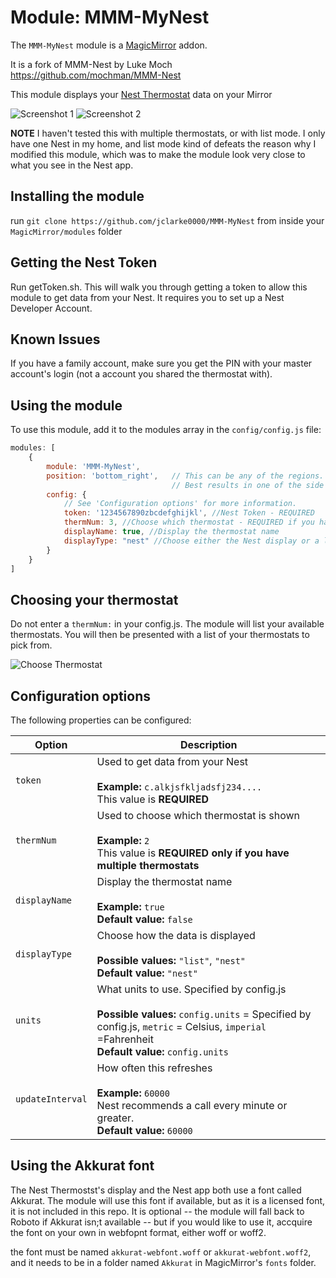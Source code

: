 # Module: MMM-MyNest
The `MMM-MyNest` module is a <a href="https://github.com/MichMich/MagicMirror">MagicMirror</a> addon.

It is a fork of MMM-Nest by Luke Moch
https://github.com/mochman/MMM-Nest

This module displays your <a href="https://www.nest.com">Nest Thermostat</a> data on your Mirror

![Screenshot 1](/../screenshots/mmm-mynest-scr1.png?raw=true "Screenshot 1")
![Screenshot 2](/../screenshots/mmm-mynest-scr2.png?raw=true "Screenshot 2")


**NOTE** I haven't tested this with multiple thermostats, or with list mode.  I only have one Nest in my home, and list mode kind of defeats the reason why I modified this module, which was to make the module look very close to what you see in the Nest app.


## Installing the module
run `git clone https://github.com/jclarke0000/MMM-MyNest` from inside your `MagicMirror/modules` folder

## Getting the Nest Token
Run getToken.sh.  This will walk you through getting a token to allow this module to get data from your Nest.  It requires you to set up a Nest Developer Account.

## Known Issues
If you have a family account, make sure you get the PIN with your master account's login (not a account you shared the thermostat with).

## Using the module
To use this module, add it to the modules array in the `config/config.js` file:
````javascript
modules: [
	{
		module: 'MMM-MyNest',
		position: 'bottom_right',	// This can be any of the regions.
									// Best results in one of the side regions like: top_left
		config: {
			// See 'Configuration options' for more information.
			token: '1234567890zbcdefghijkl', //Nest Token - REQUIRED
			thermNum: 3, //Choose which thermostat - REQUIRED if you have multiple thermostats on the same account
			displayName: true, //Display the thermostat name
			displayType: "nest" //Choose either the Nest display or a list
		}
	}
]
````

## Choosing your thermostat
Do not enter a `thermNum:` in your config.js.  The module will list your available thermostats.  You will then be presented with a list of your thermostats to pick from.

![Choose Thermostat](https://cloud.githubusercontent.com/assets/19363185/19137765/4768b484-8b44-11e6-8441-e9b43c3f32fd.png)

## Configuration options
The following properties can be configured:

<table width="100%">
	<!-- why, markdown... -->
	<thead>
		<tr>
			<th>Option</th>
			<th width="100%">Description</th>
		</tr>
	<thead>
	<tbody>
		<tr>
			<td><code>token</code></td>
			<td>Used to get data from your Nest<br>
				<br><b>Example:</b> <code>c.alkjsfkljadsfj234....</code>
				<br> This value is <b>REQUIRED</b>
			</td>
		</tr>
		<tr>
			<td><code>thermNum</code></td>
			<td>Used to choose which thermostat is shown<br>
				<br><b>Example:</b> <code>2</code>
				<br> This value is <b>REQUIRED only if you have multiple thermostats</b>
			</td>
		</tr>
		<tr>
			<td><code>displayName</code></td>
			<td>Display the thermostat name<br>
				<br><b>Example:</b> <code>true</code>
				<br><b>Default value:</b> <code>false</code>
			</td>
		</tr>
		<tr>
      <td><code>displayType</code></td>
      <td>Choose how the data is displayed<br>
        <br><b>Possible values:</b> <code>"list"</code>, <code>"nest"</code>
        <br><b>Default value:</b> <code>"nest"</code>
      </td>
    </tr>
		<tr>
			<td><code>units</code></td>
			<td>What units to use. Specified by config.js<br>
				<br><b>Possible values:</b> <code>config.units</code> = Specified by config.js, <code>metric</code> = Celsius, <code>imperial</code> =Fahrenheit
				<br><b>Default value:</b> <code>config.units</code>
			</td>
		</tr>
		<tr>
			<td><code>updateInterval</code></td>
			<td>How often this refreshes<br>
				<br><b>Example:</b> <code>60000</code>
				<br> Nest recommends a call every minute or greater.
				<br><b>Default value:</b> <code>60000</code>
			</td>
		</tr>
	</tbody>
</table>

## Using the Akkurat font

The Nest Thermostst's display and the Nest app both use a font called Akkurat.  The module will use this font if available, but as it is a licensed font, it is not included in this repo.  It is optional -- the module will fall back to Roboto if Akkurat isn;t available -- but if you would like to use it, accquire the font on your own in webfopnt format, either woff or woff2.

the font must be named `akkurat-webfont.woff` or `akkurat-webfont.woff2`, and it needs to be in a folder named `Akkurat` in MagicMirror's `fonts` folder.
